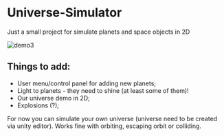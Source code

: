 # Universe-Simulator
Just a small project for simulate planets and space objects in 2D


![demo3](https://user-images.githubusercontent.com/20907620/208252822-1b273b2b-2346-4581-8e09-6102c0945103.gif)


## Things to add:
* User menu/control panel for adding new planets;
* Light to planets - they need to shine (at least some of them)!
* Our universe demo in 2D;
* Explosions (?);


For now you can simulate your own universe (universe need to be created via unity editor). Works fine with orbiting, escaping orbit or colliding. 
